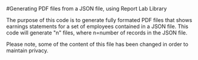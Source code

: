 #Generating PDF files from a JSON file, using Report Lab Library

The purpose of this code is to generate fully formated PDF files that shows earnings statements for a set of employees contained in a JSON file.   This code will generate "n" files, where n=number of records in the JSON file.

Please note, some of the content of this file has been changed in order to maintain privacy.
